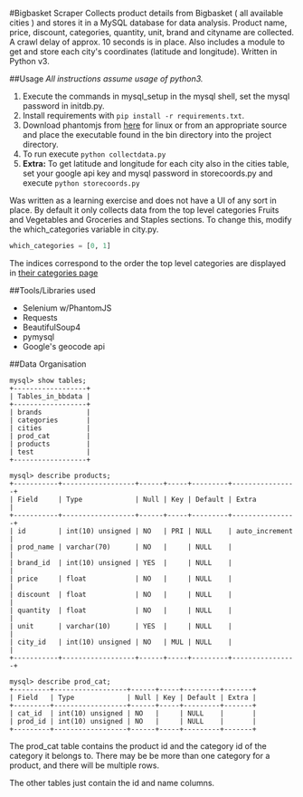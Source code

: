 #Bigbasket Scraper
Collects product details from Bigbasket ( all available cities ) and stores it in a MySQL database for data analysis. Product name, price, discount, categories, quantity, unit, brand and cityname are collected. A crawl delay of approx. 10 seconds is in place. Also includes a module to get and store each city's coordinates (latitude and longitude). Written in Python v3.

##Usage
*All instructions assume usage of python3.*

1. Execute the commands in mysql_setup in the mysql shell, set the mysql password in initdb.py.
2. Install requirements with `pip install -r requirements.txt`.
3. Download phantomjs from [here](https://dn-cnpm.qbox.me/dist/phantomjs/phantomjs-2.1.1-linux-x86_64.tar.bz2) for linux or from an appropriate source and place the executable found in the bin directory into the project directory. 
4. To run execute `python collectdata.py`
5. **Extra:** To get latitude and longitude for each city also in the cities table, set your google api key and mysql password in storecoords.py and execute `python storecoords.py`

Was written as a learning exercise and does not have a UI of any sort in place. By default it only collects data from the top level categories Fruits and Vegetables and Groceries and Staples sections. To change this, modify the which_categories variable in city.py.

```python
which_categories = [0, 1]
``` 
The indices correspond to the order the top level categories are displayed in [their categories page](http://www.bigbasket.com/product/all-categories/)

##Tools/Libraries used
- Selenium w/PhantomJS
- Requests
- BeautifulSoup4
- pymysql
- Google's geocode api
 
##Data Organisation
```
mysql> show tables;
+------------------+
| Tables_in_bbdata |
+------------------+
| brands           |
| categories       |
| cities           |
| prod_cat         |
| products         |
| test             |
+------------------+ 

mysql> describe products;
+-----------+------------------+------+-----+---------+----------------+
| Field     | Type             | Null | Key | Default | Extra          |
+-----------+------------------+------+-----+---------+----------------+
| id        | int(10) unsigned | NO   | PRI | NULL    | auto_increment |
| prod_name | varchar(70)      | NO   |     | NULL    |                |
| brand_id  | int(10) unsigned | YES  |     | NULL    |                |
| price     | float            | NO   |     | NULL    |                |
| discount  | float            | NO   |     | NULL    |                |
| quantity  | float            | NO   |     | NULL    |                |
| unit      | varchar(10)      | YES  |     | NULL    |                |
| city_id   | int(10) unsigned | NO   | MUL | NULL    |                |
+-----------+------------------+------+-----+---------+----------------+

mysql> describe prod_cat;
+---------+------------------+------+-----+---------+-------+
| Field   | Type             | Null | Key | Default | Extra |
+---------+------------------+------+-----+---------+-------+
| cat_id  | int(10) unsigned | NO   |     | NULL    |       |
| prod_id | int(10) unsigned | NO   |     | NULL    |       |
+---------+------------------+------+-----+---------+-------+
```
The prod_cat table contains the product id and the category id of the category it belongs to. There may be be more than one category for a product, and there will be multiple rows.

The other tables just contain the id and name columns.
